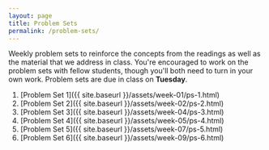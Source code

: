```yaml
---
layout: page
title: Problem Sets
permalink: /problem-sets/
---
```


Weekly problem sets to reinforce the concepts from the readings as
well as the material that we address in class. You're encouraged to work on the 
problem sets with fellow students, though you'll both need to turn in your own 
work. Problem sets are due in class on **Tuesday**.

1. [Problem Set 1]({{ site.baseurl }}/assets/week-01/ps-1.html)
2. [Problem Set 2]({{ site.baseurl }}/assets/week-02/ps-2.html)
3. [Problem Set 3]({{ site.baseurl }}/assets/week-04/ps-3.html)
4. [Problem Set 4]({{ site.baseurl }}/assets/week-05/ps-4.html)
5. [Problem Set 5]({{ site.baseurl }}/assets/week-07/ps-5.html)
5. [Problem Set 6]({{ site.baseurl }}/assets/week-09/ps-6.html)
